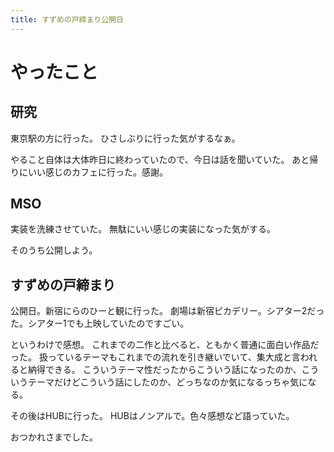 ```yaml
---
title: すずめの戸締まり公開日
---
```


# やったこと

## 研究

東京駅の方に行った。
ひさしぶりに行った気がするなぁ。

やること自体は大体昨日に終わっていたので、今日は話を聞いていた。
あと帰りにいい感じのカフェに行った。感謝。

## MSO

実装を洗練させていた。
無駄にいい感じの実装になった気がする。

そのうち公開しよう。

## すずめの戸締まり

公開日。新宿にらのひーと観に行った。
劇場は新宿ピカデリー。シアター2だった。シアター1でも上映していたのですごい。

というわけで感想。
これまでの二作と比べると、ともかく普通に面白い作品だった。
扱っているテーマもこれまでの流れを引き継いでいて、集大成と言われると納得できる。
こういうテーマ性だったからこういう話になったのか、こういうテーマだけどこういう話にしたのか、どっちなのか気になるっちゃ気になる。

その後はHUBに行った。
HUBはノンアルで。色々感想など語っていた。

おつかれさまでした。
